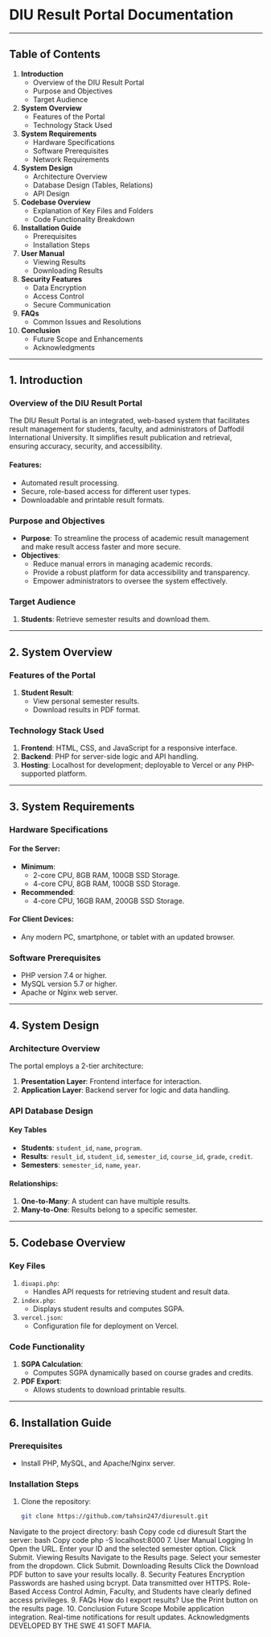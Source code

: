 # DIU Result Portal Documentation

---

## Table of Contents
1. **Introduction**
   - Overview of the DIU Result Portal
   - Purpose and Objectives
   - Target Audience
2. **System Overview**
   - Features of the Portal
   - Technology Stack Used
3. **System Requirements**
   - Hardware Specifications
   - Software Prerequisites
   - Network Requirements
4. **System Design**
   - Architecture Overview
   - Database Design (Tables, Relations)
   - API Design
5. **Codebase Overview**
   - Explanation of Key Files and Folders
   - Code Functionality Breakdown
6. **Installation Guide**
   - Prerequisites
   - Installation Steps
7. **User Manual**
   - Viewing Results
   - Downloading Results
8. **Security Features**
   - Data Encryption
   - Access Control
   - Secure Communication
9. **FAQs**
   - Common Issues and Resolutions
10. **Conclusion**
    - Future Scope and Enhancements
    - Acknowledgments

---

## 1. Introduction

### Overview of the DIU Result Portal
The DIU Result Portal is an integrated, web-based system that facilitates result management for students, faculty, and administrators of Daffodil International University. It simplifies result publication and retrieval, ensuring accuracy, security, and accessibility.

#### Features:
- Automated result processing.
- Secure, role-based access for different user types.
- Downloadable and printable result formats.

### Purpose and Objectives
- **Purpose**: To streamline the process of academic result management and make result access faster and more secure.
- **Objectives**: 
  - Reduce manual errors in managing academic records.
  - Provide a robust platform for data accessibility and transparency.
  - Empower administrators to oversee the system effectively.

### Target Audience
1. **Students**: Retrieve semester results and download them.

---

## 2. System Overview

### Features of the Portal
1. **Student Result**: 
   - View personal semester results.
   - Download results in PDF format.

### Technology Stack Used
1. **Frontend**: HTML, CSS, and JavaScript for a responsive interface.
2. **Backend**: PHP for server-side logic and API handling.
3. **Hosting**: Localhost for development; deployable to Vercel or any PHP-supported platform.

---

## 3. System Requirements

### Hardware Specifications
#### For the Server:
- **Minimum**: 
  - 2-core CPU, 8GB RAM, 100GB SSD Storage.
  - 4-core CPU, 8GB RAM, 100GB SSD Storage.
- **Recommended**: 
  - 4-core CPU, 16GB RAM, 200GB SSD Storage.

#### For Client Devices:
- Any modern PC, smartphone, or tablet with an updated browser.

### Software Prerequisites
- PHP version 7.4 or higher.
- MySQL version 5.7 or higher.
- Apache or Nginx web server.

---

## 4. System Design

### Architecture Overview
The portal employs a 2-tier architecture:
1. **Presentation Layer**: Frontend interface for interaction.
2. **Application Layer**: Backend server for logic and data handling.

### API Database Design
#### Key Tables
- **Students**: `student_id`, `name`, `program`.
- **Results**: `result_id`, `student_id`, `semester_id`, `course_id`, `grade`, `credit`.
- **Semesters**: `semester_id`, `name`, `year`.

#### Relationships:
1. **One-to-Many**: A student can have multiple results.
2. **Many-to-One**: Results belong to a specific semester.

---

## 5. Codebase Overview

### Key Files
1. `diuapi.php`: 
   - Handles API requests for retrieving student and result data.
2. `index.php`: 
   - Displays student results and computes SGPA.
3. `vercel.json`: 
   - Configuration file for deployment on Vercel.

### Code Functionality
1. **SGPA Calculation**: 
   - Computes SGPA dynamically based on course grades and credits.
2. **PDF Export**: 
   - Allows students to download printable results.

---

## 6. Installation Guide

### Prerequisites
- Install PHP, MySQL, and Apache/Nginx server.

### Installation Steps
1. Clone the repository:
   ```bash
   git clone https://github.com/tahsin247/diuresult.git
Navigate to the project directory:
bash
Copy code
cd diuresult
Start the server:
bash
Copy code
php -S localhost:8000
7. User Manual
Logging In
Open the URL.
Enter your ID and the selected semester option.
Click Submit.
Viewing Results
Navigate to the Results page.
Select your semester from the dropdown.
Click Submit.
Downloading Results
Click the Download PDF button to save your results locally.
8. Security Features
Encryption
Passwords are hashed using bcrypt.
Data transmitted over HTTPS.
Role-Based Access Control
Admin, Faculty, and Students have clearly defined access privileges.
9. FAQs
How do I export results?
Use the Print button on the results page.
10. Conclusion
Future Scope
Mobile application integration.
Real-time notifications for result updates.
Acknowledgments
DEVELOPED BY THE SWE 41 SOFT MAFIA.

